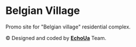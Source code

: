 # Belgian Village

Promo site for "Belgian village" residential complex.

© Designed and coded by [**EchoUa**](http://echoua.com/) Team.